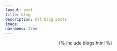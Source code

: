 ```yaml
---
layout: post
title: blog
description: All blog posts
image: 
nav-menu: true
---
```

<div align="center">
{% include blogs.html %}
</div>